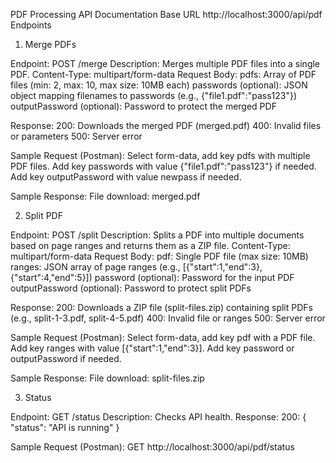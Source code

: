 PDF Processing API Documentation
Base URL
http://localhost:3000/api/pdf
Endpoints
1. Merge PDFs

Endpoint: POST /merge
Description: Merges multiple PDF files into a single PDF.
Content-Type: multipart/form-data
Request Body:
pdfs: Array of PDF files (min: 2, max: 10, max size: 10MB each)
passwords (optional): JSON object mapping filenames to passwords (e.g., {"file1.pdf":"pass123"})
outputPassword (optional): Password to protect the merged PDF


Response:
200: Downloads the merged PDF (merged.pdf)
400: Invalid files or parameters
500: Server error


Sample Request (Postman):
Select form-data, add key pdfs with multiple PDF files.
Add key passwords with value {"file1.pdf":"pass123"} if needed.
Add key outputPassword with value newpass if needed.


Sample Response:
File download: merged.pdf



2. Split PDF

Endpoint: POST /split
Description: Splits a PDF into multiple documents based on page ranges and returns them as a ZIP file.
Content-Type: multipart/form-data
Request Body:
pdf: Single PDF file (max size: 10MB)
ranges: JSON array of page ranges (e.g., [{"start":1,"end":3}, {"start":4,"end":5}])
password (optional): Password for the input PDF
outputPassword (optional): Password to protect split PDFs


Response:
200: Downloads a ZIP file (split-files.zip) containing split PDFs (e.g., split-1-3.pdf, split-4-5.pdf)
400: Invalid file or ranges
500: Server error


Sample Request (Postman):
Select form-data, add key pdf with a PDF file.
Add key ranges with value [{"start":1,"end":3}].
Add key password or outputPassword if needed.


Sample Response:
File download: split-files.zip



3. Status

Endpoint: GET /status
Description: Checks API health.
Response:
200: { "status": "API is running" }


Sample Request (Postman):
GET http://localhost:3000/api/pdf/status



